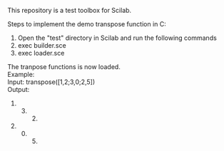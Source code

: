 This repository is a test toolbox for Scilab. 

Steps to implement the demo transpose function in C:
1. Open the "test" directory in Scilab and run the following commands
2. exec builder.sce
3. exec loader.sce

The tranpose functions is now loaded.<br/>
Example:<br/>
Input: transpose([1,2;3,0;2,5])<br/>
Output: <br> 
   1. 3. 2. <br/>
   2. 0. 5.
